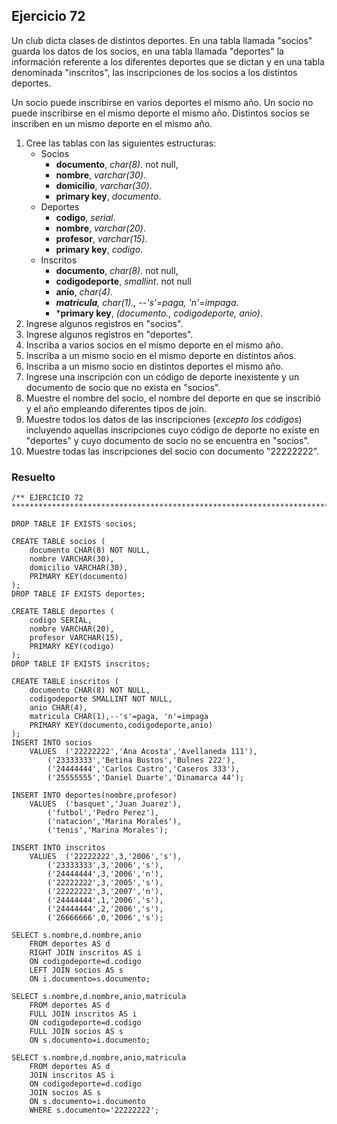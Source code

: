 ## Ejercicio 72

Un club dicta clases de distintos deportes. En una tabla llamada "socios" guarda los datos de los socios, en una tabla llamada "deportes" la información referente a los diferentes deportes que se dictan y en una tabla denominada "inscritos", las inscripciones de los socios a los distintos deportes.

Un socio puede inscribirse en varios deportes el mismo año. Un socio no puede inscribirse en el mismo deporte el mismo año. Distintos socios se inscriben en un mismo deporte en el mismo año.

1. Cree las tablas con las siguientes estructuras:
	* Socios
		* **documento**, *char(8)*. not null, 
		* **nombre**, *varchar(30)*.
		* **domicilio**, *varchar(30)*.
		* **primary key**, *documento*.
	* Deportes
		* **codigo**, *serial*.
		* **nombre**, *varchar(20)*.
		* **profesor**, *varchar(15)*.
		* **primary key**, *codigo*.
	* Inscritos
		* **documento**, *char(8)*. not null, 
		* **codigodeporte**, *smallint*. not null
		* **anio**, *char(4)*.
		* ***matricula**, *char(1)*., --'s'=paga, 'n'=impaga*.
		* ***primary key**, *(documento., codigodeporte, anio)*.
2. Ingrese algunos registros en "socios".
3. Ingrese algunos registros en "deportes".
4. Inscriba a varios socios en el mismo deporte en el mismo año.
5. Inscriba a un mismo socio en el mismo deporte en distintos años.
6. Inscriba a un mismo socio en distintos deportes el mismo año.
7. Ingrese una inscripción con un código de deporte inexistente y un documento de socio que no exista en "socios".
8. Muestre el nombre del socio, el nombre del deporte en que se inscribió y el año empleando diferentes tipos de join.
9. Muestre todos los datos de las inscripciones (*excepto los códigos*) incluyendo aquellas inscripciones cuyo código de deporte no existe en "deportes" y cuyo documento de socio no se encuentra en "socios".
10. Muestre todas las inscripciones del socio con documento "22222222".


### Resuelto	
``` 			
/** EJERCICIO 72
******************************************************************************/

DROP TABLE IF EXISTS socios;

CREATE TABLE socios (
	documento CHAR(8) NOT NULL, 
	nombre VARCHAR(30),
	domicilio VARCHAR(30),
	PRIMARY KEY(documento)
);
DROP TABLE IF EXISTS deportes;

CREATE TABLE deportes (
	codigo SERIAL,
	nombre VARCHAR(20),
	profesor VARCHAR(15),
	PRIMARY KEY(codigo)
);
DROP TABLE IF EXISTS inscritos;

CREATE TABLE inscritos (
	documento CHAR(8) NOT NULL, 
	codigodeporte SMALLINT NOT NULL,
	anio CHAR(4),
	matricula CHAR(1),--'s'=paga, 'n'=impaga
	PRIMARY KEY(documento,codigodeporte,anio)
);
INSERT INTO socios 
	VALUES	('22222222','Ana Acosta','Avellaneda 111'),
		('23333333','Betina Bustos','Bulnes 222'),
		('24444444','Carlos Castro','Caseros 333'),
		('25555555','Daniel Duarte','Dinamarca 44');

INSERT INTO deportes(nombre,profesor) 
	VALUES	('basquet','Juan Juarez'),
		('futbol','Pedro Perez'),
		('natacion','Marina Morales'),
		('tenis','Marina Morales');

INSERT INTO inscritos 
	VALUES	('22222222',3,'2006','s'),
		('23333333',3,'2006','s'),
		('24444444',3,'2006','n'),
		('22222222',3,'2005','s'),
		('22222222',3,'2007','n'),
		('24444444',1,'2006','s'),
		('24444444',2,'2006','s'),
		('26666666',0,'2006','s');

SELECT s.nombre,d.nombre,anio
	FROM deportes AS d
	RIGHT JOIN inscritos AS i
	ON codigodeporte=d.codigo
	LEFT JOIN socios AS s
	ON i.documento=s.documento;

SELECT s.nombre,d.nombre,anio,matricula
	FROM deportes AS d
	FULL JOIN inscritos AS i
	ON codigodeporte=d.codigo
	FULL JOIN socios AS s
	ON s.documento=i.documento;

SELECT s.nombre,d.nombre,anio,matricula
	FROM deportes AS d
	JOIN inscritos AS i
	ON codigodeporte=d.codigo
	JOIN socios AS s
	ON s.documento=i.documento
	WHERE s.documento='22222222';


``` 			
